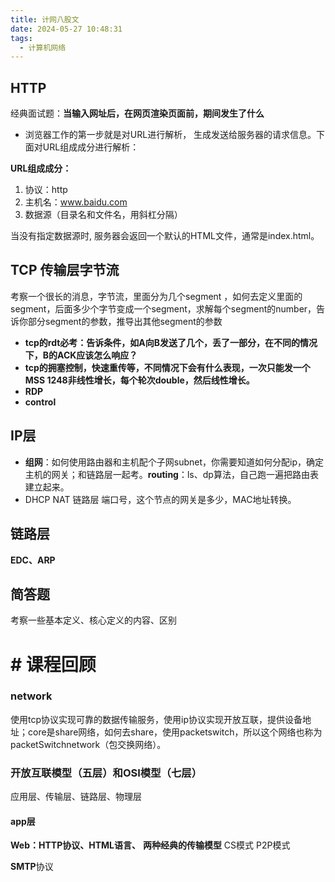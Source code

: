 ```yaml
---
title: 计网八股文
date: 2024-05-27 10:48:31
tags:
  - 计算机网络
---
```


## HTTP
经典面试题：**当输入网址后，在网页渲染页面前，期间发生了什么**

* 浏览器工作的第一步就是对URL进行解析， 生成发送给服务器的请求信息。下面对URL组成成分进行解析：

**URL组成成分：**
1. 协议：http
2. 主机名：www.baidu.com
3. 数据源（目录名和文件名，用斜杠分隔）

当没有指定数据源时, 服务器会返回一个默认的HTML文件，通常是index.html。

## TCP 传输层字节流
考察一个很长的消息，字节流，里面分为几个segment ，如何去定义里面的segment，后面多少个字节变成一个segment，求解每个segment的number，告诉你部分segment的参数，推导出其他segment的参数

- **tcp的rdt必考：告诉条件，如A向B发送了几个，丢了一部分，在不同的情况下，B的ACK应该怎么响应？**
- **tcp的拥塞控制，快速重传等，不同情况下会有什么表现，一次只能发一个MSS 1248非线性增长，每个轮次double，然后线性增长。**
- **RDP**
- **control**

## IP层

- **组网**：如何使用路由器和主机配个子网subnet，你需要知道如何分配ip，确定主机的网关；和链路层一起考。**routing**：ls、dp算法，自己跑一遍把路由表建立起来。
- DHCP NAT 链路层 端口号，这个节点的网关是多少，MAC地址转换。

## 链路层

**EDC、ARP**

## 简答题

考察一些基本定义、核心定义的内容、区别

# # 课程回顾
### network
使用tcp协议实现可靠的数据传输服务，使用ip协议实现开放互联，提供设备地址；core是share网络，如何去share，使用packetswitch，所以这个网络也称为packetSwitchnetwork（包交换网络）。

### 开放互联模型（五层）和OSI模型（七层）
应用层、传输层、链路层、物理层

#### app层
**Web：HTTP协议、HTML语言、**
**两种经典的传输模型**
CS模式
P2P模式

**SMTP**协议
